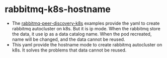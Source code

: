 # rabbitmq-k8s-hostname

* The [rabbitmq-peer-discovery-k8s](https://github.com/rabbitmq/rabbitmq-peer-discovery-k8s/tree/master/examples/k8s_statefulsets) examples provide the yaml to create rabbitmq autocluster on k8s. But it is ip mode. When the rabbitmq store the data, it use ip as a data catalog name. When the pod recreated, name will be changed, and the data cannot be reused.
* This yaml provide the hostname mode to create rabbitmq autocluster on k8s. It solves the problems that data cannot be reused.
